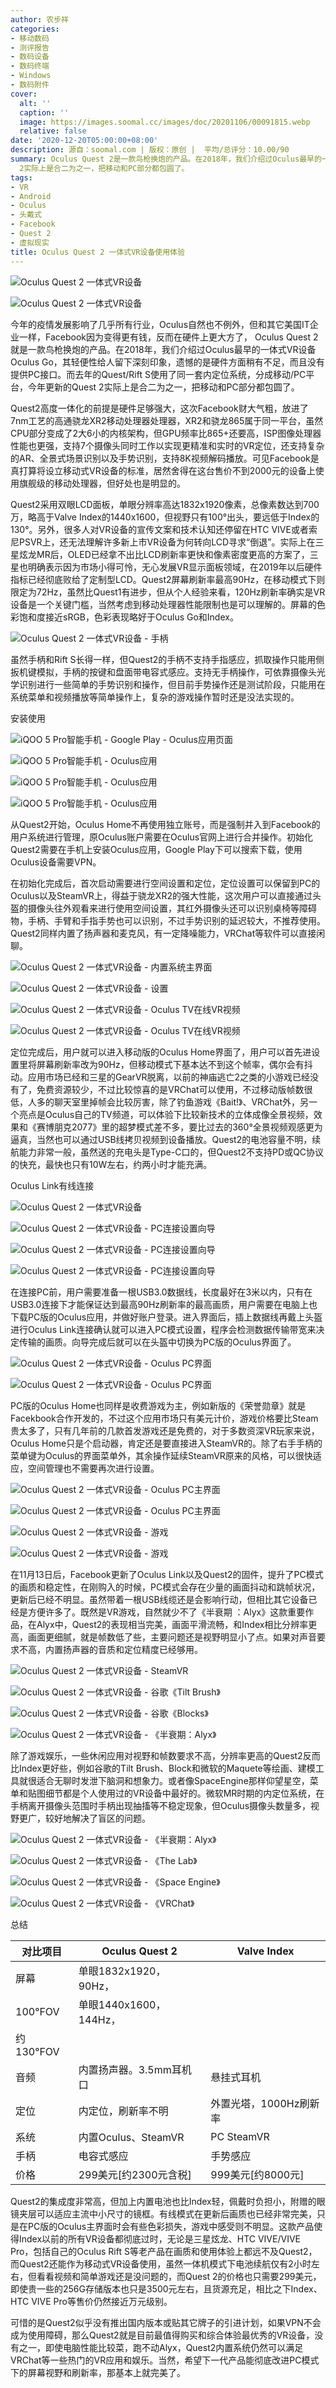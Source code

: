 ```yaml
---
author: 农步祥
categories:
- 移动数码
- 测评报告
- 数码设备
- 数码终端
- Windows
- 数码附件
cover:
  alt: ''
  caption: ''
  image: https://images.soomal.cc/images/doc/20201106/00091815.webp
  relative: false
date: '2020-12-20T05:00:00+08:00'
description: 源自：soomal.com | 版权：原创 |  平均/总评分：10.00/90
summary: Oculus Quest 2是一款鸟枪换炮的产品。在2018年，我们介绍过Oculus最早的一体式VR设备Oculus Go，其轻便性给人留下深刻印象，遗憾的是硬件方面稍有不足，而且没有提供PC接口。今年更新的Quest
  2实际上是合二为之一，把移动和PC部分都包圆了。
tags:
- VR
- Android
- Oculus
- 头戴式
- Facebook
- Quest 2
- 虚拟现实
title: Oculus Quest 2 一体式VR设备使用体验
---
```


![Oculus Quest 2 一体式VR设备](https://images.soomal.cc/images/doc/20201106/00091816_01.webp)



![Oculus Quest 2 一体式VR设备](https://images.soomal.cc/images/doc/20201106/00091817_01.webp)



今年的疫情发展影响了几乎所有行业，Oculus自然也不例外，但和其它美国IT企业一样，Facebook因为变得更有钱，反而在硬件上更大方了，
Oculus Quest 2就是一款鸟枪换炮的产品。在2018年，我们介绍过Oculus最早的一体式VR设备Oculus Go，其轻便性给人留下深刻印象，遗憾的是硬件方面稍有不足，而且没有提供PC接口。而去年的Quest/Rift S使用了同一套内定位系统，分成移动/PC平台，今年更新的Quest 2实际上是合二为之一，把移动和PC部分都包圆了。



Quest2高度一体化的前提是硬件足够强大，这次Facebook财大气粗，放进了7nm工艺的高通骁龙XR2移动处理器处理器，XR2和骁龙865属于同一平台，虽然CPU部分变成了2大6小的内核架构，但GPU频率比865+还要高，ISP图像处理器性能也更强，支持7个摄像头同时工作以实现更精准和实时的VR定位，还支持复杂的AR、全景式场景识别以及手势识别，支持8K视频解码播放。可见Facebook是真打算将设立移动式VR设备的标准，居然舍得在这台售价不到2000元的设备上使用旗舰级的移动处理器，但好处也是明显的。



Quest2采用双眼LCD面板，单眼分辨率高达1832x1920像素，总像素数达到700万，略高于Valve Index的1440x1600，但视野只有100°出头，要远低于Index的130°。另外，很多人对VR设备的宣传文案和技术认知还停留在HTC VIVE或者索尼PSVR上，还无法理解许多新上市VR设备为何转向LCD寻求“倒退”。实际上在三星炫龙MR后，OLED已经拿不出比LCD刷新率更快和像素密度更高的方案了，三星也明确表示因为市场小得可怜，无心发展VR显示面板领域，在2019年以后硬件指标已经彻底败给了定制型LCD。Quest2屏幕刷新率最高90Hz，在移动模式下则限定为72Hz，虽然比Quest1有进步，但从个人经验来看，120Hz刷新率确实是VR设备是一个关键门槛，当然考虑到移动处理器性能限制也是可以理解的。屏幕的色彩饱和度接近sRGB，色彩表现略好于Oculus Go和Index。



![Oculus Quest 2 一体式VR设备 - 手柄](https://images.soomal.cc/images/doc/20201106/00091823.webp)



虽然手柄和Rift S长得一样，但Quest2的手柄不支持手指感应，抓取操作只能用侧扳机键模拟，手柄的按键和盘面带电容式感应。支持无手柄操作，可依靠摄像头光学识别进行一些简单的手势识别和操作，但目前手势操作还是测试阶段，只能用在系统菜单和视频播放等简单操作上，复杂的游戏操作暂时还是没法实现的。



安装使用



![iQOO 5 Pro智能手机 - Google Play - Oculus应用页面](https://images.soomal.cc/images/doc/20201220/00092399_01.webp)



![iQOO 5 Pro智能手机 - Oculus应用](https://images.soomal.cc/images/doc/20201220/00092400_01.webp)



![iQOO 5 Pro智能手机 - Oculus应用](https://images.soomal.cc/images/doc/20201220/00092401_01.webp)



![iQOO 5 Pro智能手机 - Oculus应用](https://images.soomal.cc/images/doc/20201220/00092402_01.webp)



从Quest2开始，Oculus Home不再使用独立账号，而是强制并入到Facebook的用户系统进行管理，原Oculus账户需要在Oculus官网上进行合并操作。初始化Quest2需要在手机上安装Oculus应用，Google Play下可以搜索下载，使用Oculus设备需要VPN。



在初始化完成后，首次启动需要进行空间设置和定位，定位设置可以保留到PC的Oculus以及SteamVR上，得益于骁龙XR2的强大性能，这次用户可以直接通过头盔的摄像头往外观看来进行使用空间设置，其红外摄像头还可以识别桌椅等障碍物，手柄、手臂和手指手势也可以识别，不过手势识别的延迟较大，不推荐使用。Quest2同样内置了扬声器和麦克风，有一定降噪能力，VRChat等软件可以直接闲聊。



![Oculus Quest 2 一体式VR设备 - 内置系统主界面](https://images.soomal.cc/images/doc/20201220/00092403_01.webp)



![Oculus Quest 2 一体式VR设备 - 设置](https://images.soomal.cc/images/doc/20201220/00092404_01.webp)



![Oculus Quest 2 一体式VR设备 - Oculus TV在线VR视频](https://images.soomal.cc/images/doc/20201220/00092405_01.webp)



![Oculus Quest 2 一体式VR设备 - Oculus TV在线VR视频](https://images.soomal.cc/images/doc/20201220/00092406_01.webp)



定位完成后，用户就可以进入移动版的Oculus Home界面了，用户可以首先进设置里将屏幕刷新率改为90Hz，但移动模式下基本达不到这个帧率，偶尔会有抖动。应用市场已经和三星的GearVR脱离，以前的神庙逃亡2之类的小游戏已经没有了，免费资源较少，不过比较惊喜的是VRChat可以使用，不过移动版帧数很低，人多的聊天室里掉帧会比较厉害，除了钓鱼游戏《Bait!》、VRChat外，另一个亮点是Oculus自己的TV频道，可以体验下比较新技术的立体成像全景视频，效果和《赛博朋克2077》里的超梦模式差不多，要比过去的360°全景视频观感更为逼真，当然也可以通过USB线拷贝视频到设备播放。Quest2的电池容量不明，续航能力非常一般，虽然送的充电头是Type-C口的，但Quest2不支持PD或QC协议的快充，最快也只有10W左右，约两小时才能充满。



Oculus Link有线连接



![Oculus Quest 2 一体式VR设备](https://images.soomal.cc/images/doc/20201106/00091827.webp)



![Oculus Quest 2 一体式VR设备 - PC连接设置向导](https://images.soomal.cc/images/doc/20201220/00092407_01.webp)



![Oculus Quest 2 一体式VR设备 - PC连接设置向导](https://images.soomal.cc/images/doc/20201220/00092408_01.webp)



![Oculus Quest 2 一体式VR设备 - PC连接设置向导](https://images.soomal.cc/images/doc/20201220/00092409_01.webp)



在连接PC前，用户需要准备一根USB3.0数据线，长度最好在3米以内，只有在USB3.0连接下才能保证达到最高90Hz刷新率的最高画质，用户需要在电脑上也下载PC版的Oculus应用，并做好账户登录。进入界面后，插上数据线再戴上头盔进行Oculus Link连接确认就可以进入PC模式设置，程序会检测数据传输带宽来决定传输的画质。向导完成后就可以在头盔中切换为PC版的Oculus界面了。



![Oculus Quest 2 一体式VR设备 - Oculus PC界面](https://images.soomal.cc/images/doc/20201220/00092422_01.webp)



![Oculus Quest 2 一体式VR设备 - Oculus PC界面](https://images.soomal.cc/images/doc/20201220/00092423_01.webp)



PC版的Oculus Home也同样是收费游戏为主，例如新版的《荣誉勋章》就是Facekbook合作开发的，不过这个应用市场只有美元计价，游戏价格要比Steam贵太多了，只有几年前的几款首发游戏还是免费的，对于多数资深VR玩家来说，Oculus Home只是个启动器，肯定还是要直接进入SteamVR的。除了右手手柄的菜单键为Oculus的界面菜单外，其余操作延续SteamVR原来的风格，可以很快适应，空间管理也不需要再次进行设置。



![Oculus Quest 2 一体式VR设备 - Oculus PC主界面](https://images.soomal.cc/images/doc/20201220/00092410_01.webp)



![Oculus Quest 2 一体式VR设备 - Oculus PC主界面](https://images.soomal.cc/images/doc/20201220/00092411_01.webp)



![Oculus Quest 2 一体式VR设备 - 游戏](https://images.soomal.cc/images/doc/20201220/00092412_01.webp)



![Oculus Quest 2 一体式VR设备 - 游戏](https://images.soomal.cc/images/doc/20201220/00092413_01.webp)



在11月13日后，Facebook更新了Oculus Link以及Quest2的固件，提升了PC模式的画质和稳定性，在刚购入的时候，PC模式会存在少量的画面抖动和跳帧状况，更新后已经不明显。虽然带着一根USB线缆还是会影响行动，但相比其它设备已经是方便许多了。既然是VR游戏，自然就少不了《半衰期 ：Alyx》这款重要作品，在Alyx中，Quest2的表现相当完美，画面平滑流畅，和Index相比分辨率更高，画面更细腻，就是帧数低了些，主要问题还是视野明显小了点。如果对声音要求不高，内置扬声器的音质和定位精度已经够用。



![Oculus Quest 2 一体式VR设备 - SteamVR](https://images.soomal.cc/images/doc/20201220/00092414_01.webp)



![Oculus Quest 2 一体式VR设备 - 谷歌《Tilt Brush》](https://images.soomal.cc/images/doc/20201220/00092415_01.webp)



![Oculus Quest 2 一体式VR设备 - 谷歌《Blocks》](https://images.soomal.cc/images/doc/20201220/00092416_01.webp)



![Oculus Quest 2 一体式VR设备 - 《半衰期：Alyx》](https://images.soomal.cc/images/doc/20201220/00092417_01.webp)



除了游戏娱乐，一些休闲应用对视野和帧数要求不高，分辨率更高的Quest2反而比Index更好些，例如谷歌的Tilt Brush、Block和微软的Maquete等绘画、建模工具就很适合无聊时发泄下脑洞和想象力。或者像SpaceEngine那样仰望星空，菜单和贴图细节都是个人使用过的VR设备中最好的。微软MR时期的内定位系统，在手柄离开摄像头范围时手柄出现抽搐等不稳定现象，但Oculus摄像头数量多，视野更广，较好地解决了盲区的问题。



![Oculus Quest 2 一体式VR设备 - 《半衰期：Alyx》](https://images.soomal.cc/images/doc/20201220/00092418_01.webp)



![Oculus Quest 2 一体式VR设备 - 《The Lab》](https://images.soomal.cc/images/doc/20201220/00092419_01.webp)



![Oculus Quest 2 一体式VR设备 - 《Space Engine》](https://images.soomal.cc/images/doc/20201220/00092420_01.webp)



![Oculus Quest 2 一体式VR设备 - 《VRChat》](https://images.soomal.cc/images/doc/20201220/00092421_01.webp)



总结



| 对比项目 | Oculus Quest 2 | Valve Index |
| --- | --- | --- |
| 屏幕 | 单眼1832x1920，90Hz，
  100°FOV | 单眼1440x1600，144Hz，
  约130°FOV |
| 音频 | 内置扬声器。3.5mm耳机口 | 悬挂式耳机 |
| 定位 | 内定位，刷新率不明 | 外置光塔，1000Hz刷新率 |
| 系统 | 内置Oculus、SteamVR | PC SteamVR |
| 手柄 | 电容式感应 | 手势感应 |
| 价格 | 299美元[约2300元含税] | 999美元[约8000元] |



Quest2的集成度非常高，但加上内置电池也比Index轻，佩戴时负担小，附赠的眼镜夹层可以适应主流中小尺寸的镜框。有线模式在更新后画质也已经非常完美，只是在PC版的Oculus主界面时会有些色彩损失，游戏中感受则不明显。这款产品使得Index以前的所有VR设备都彻底过时，无论是三星炫龙、HTC VIVE/VIVE Pro，包括自己的Oculus Rift S等老产品在画质和使用体验上都远不及Quest2，而Quest2还能作为移动式VR设备使用，虽然一体机模式下电池续航仅有2小时左右，但看看视频和简单游戏还是没问题的，而Quest 2的价格也只需要299美元，即使贵一些的256G存储版本也只是3500元左右，且货源充足，相比之下Index、HTC VIVE Pro等售价仍然接近万元级别。



可惜的是Quest2似乎没有推出国内版本或贴其它牌子的引进计划，如果VPN不会成为使用障碍，那么Quest2就是目前最值得购买和综合体验最优秀的VR设备，没有之一，即使电脑性能比较菜，跑不动Alyx，Quest2内置系统仍然可以满足VRChat等一些热门的VR应用和娱乐。当然，希望下一代产品能彻底改进PC模式下的屏幕视野和刷新率，那基本上就完美了。